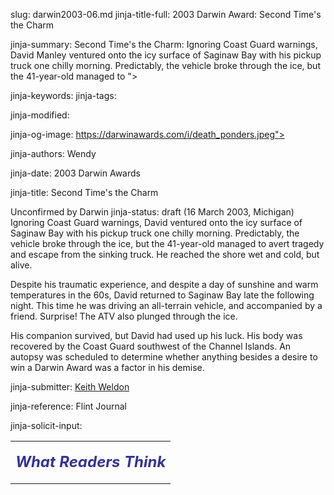 slug: darwin2003-06.md
jinja-title-full: 2003 Darwin Award: Second Time's the Charm

jinja-summary: Second Time's the Charm: Ignoring Coast Guard warnings, David Manley ventured onto the icy surface of Saginaw Bay with his pickup truck one chilly morning. Predictably, the vehicle broke through the ice, but the 41-year-old managed to ">

jinja-keywords:
jinja-tags:

jinja-modified:

jinja-og-image: https://darwinawards.com/i/death_ponders.jpeg">

jinja-authors: Wendy

jinja-date: 2003 Darwin Awards


jinja-title: Second Time's the Charm

Unconfirmed by Darwin
jinja-status: draft
(16 March 2003, Michigan) Ignoring Coast Guard warnings, David ventured
onto the icy surface of Saginaw Bay with his pickup truck one chilly
morning. Predictably, the vehicle broke through the ice, but the
41-year-old managed to avert tragedy and escape from the sinking truck. He
reached the shore wet and cold, but alive.

Despite his traumatic experience, and despite a day of sunshine and warm
temperatures in the 60s, David returned to Saginaw Bay late the following
night. This time he was driving an all-terrain vehicle, and accompanied by
a friend. Surprise! The ATV also plunged through the ice.

His companion survived, but David had used up his luck. His body was
recovered by the Coast Guard southwest of the Channel Islands. An autopsy
was scheduled to determine whether anything besides a desire to win a
Darwin Award was a factor in his demise.

<!-- David Manley, 41, of Lawrence MI -->
<P align=center>
<!--#include virtual="/inc/votebar_viewvoteonly" -->

jinja-submitter: <A HREF="mailto:REMOVE-">Keith Weldon</A>

jinja-reference: Flint Journal

jinja-solicit-input:

<TABLE border=0 width=80% cellpadding="10">
<TR>
<TD align=center>

<P align="center"><FONT size="+2" color="#333399">
<B><I>What Readers Think</I></B></FONT></P>

<!-- comment -->




<!--#include file=nav_2003.html -->


